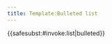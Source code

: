 ```yaml
---
title: Template:Bulleted list
---
```


{{<includeonly>safesubst:</includeonly>#invoke:list|bulleted}}